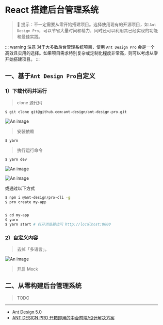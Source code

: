 # React 搭建后台管理系统

> 🔔 提示：不一定需要从零开始搭建项目。选择使用现有的开源项目，如 `Ant Design Pro`，可以节省大量时间和精力，同时还可以利用其已经实现的功能和最佳实践。

::: warning 注意
对于大多数后台管理系统项目，使用 `Ant Design Pro` 会是一个高效且实用的选择。如果项目需求特别复杂或定制化程度非常高，则可以考虑从零开始搭建项目。
:::

## 一、基于`Ant Design Pro`自定义

### 1）下载代码并运行

> clone 源代码

```bash
$ git clone git@github.com:ant-design/ant-design-pro.git
```

![An image](/images/react/react-clone.png)

> 安装依赖

```bash
$ yarn
```

> 执行运行命令

```bash
$ yarn dev
```

![An image](/images/react/react-run.png)

![An image](/images/react/react-run-2.png)

或通过以下方式

```bash
$ npm i @ant-design/pro-cli -g
$ pro create my-app


$ cd my-app
$ yarn
$ yarn start # 打开浏览器访问 http://localhost:8000
```

### 2）自定义内容

> 去掉「多语言」。

![An image](/images/react/ant-design-pro.png)

> 开启 Mock

<!-- ![An image](/images/react/react-run.png) -->

## 二、从零构建后台管理系统

> TODO

---

- [Ant Design 5.0](https://ant.design/index-cn)
- [ANT DESIGN PRO 开箱即用的中台前端/设计解决方案](https://pro.ant.design/zh-CN)

<!-- - [admin-antd-react](http://admin-antd-react.liqingsong.cc/v2_vite/guide/) -->

<!-- https://docs.pingcode.com/ask/ask-ask/276864.html -->
